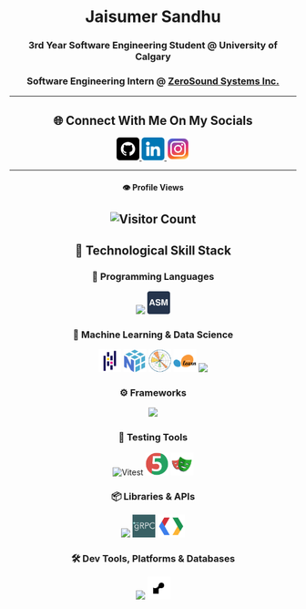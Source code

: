 <div align="center">

# Jaisumer Sandhu  
### 3rd Year Software Engineering Student @ University of Calgary  
### Software Engineering Intern @ [ZeroSound Systems Inc.](https://zerosound.com)

---

## 🌐 Connect With Me On My Socials  

<a href="https://github.com/JaisumerS">
  <img src="./github.png" alt="GitHub" height="40">
</a>
<a href="https://www.linkedin.com/in/jaisumer-sandhu-3399b4248/">
  <img src="./linkedin.png" alt="LinkedIn" height="40">
</a>
<a href="https://www.instagram.com/jaisumer_sandhu/">
  <img src="./instagram.png" alt="Instagram" height="40">
</a>

---

#### 👁️ Profile Views  
<!--![Visitor Count](https://profile-counter.glitch.me/JaisumerS/count.svg)-->
![Visitor Count](https://komarev.com/ghpvc/?username=JaisumerS&color=blueviolet&style=for-the-badge)
---

## 🧠 Technological Skill Stack

### 📝 Programming Languages  
<p align="center">
  <img src="https://skillicons.dev/icons?i=js,ts,css,html,c,cpp,java,py,go,lua" height="40" />
  <img src="./assembly-icon.png" height="40" alt="Assembly" />
</p>

### 🤖 Machine Learning & Data Science  
<p align="center">
  <img src="./Pandas.png" height="40" alt="Pandas" />
  <img src="./NumPy.png" height="40" alt="NumPy" />
  <img src="./Matplotlib.png" height="40" alt="Matplotlib" />
  <img src="./scikit-learn.png" height="40" alt="Scikit-learn" />
  <img src="https://skillicons.dev/icons?i=py" height="40" />
</p>

### ⚙️ Frameworks  
<p align="center">
  <img src="https://skillicons.dev/icons?i=vue,react,nextjs,nodejs,flask,spring" height="40" />
</p>

### 🧪 Testing Tools  
<p align="center">
  <img src="https://skillicons.dev/icons?i=vitest" height="40" alt="Vitest" />
  <img src="./JUnit.png" height="40" alt="JUnit" />
  <img src="./Playwrite.png" height="40" alt="Playwright" />
</p>

### 📦 Libraries & APIs  
<p align="center">
  <img src="https://skillicons.dev/icons?i=express,tailwind,sass,bootstrap" height="40" />
  <img src="./grpc-icon.png" height="40" alt="gRPC" />
  <img src="./protobuf-icon.png" height="40" alt="Protobuf" />
</p>

### 🛠️ Dev Tools, Platforms & Databases  
<p align="center">
  <img src="https://skillicons.dev/icons?i=git,github,linux,vercel,ansible,arduino,postman,npm,bun,vite,mongodb,postgres,mysql" height="40" />
  <img src="./render-icon.png" height="40" alt="Render" />
</p>

</div>
